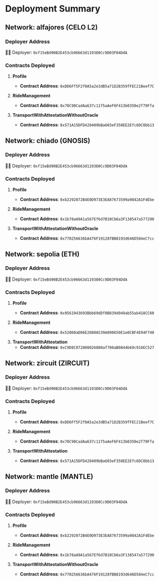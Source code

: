 # Deployment Summary

## Network: alfajores (CELO L2) 

### Deployer Address
👋🐒 Deployer: `0xf15eBd90B2E453cb96663d119380Cc9D03F04DdA`

### Contracts Deployed

1. **Profile**
   - **Contract Address**: `0xDD6Ff5F2f0A5a2e3dB5a71D2B359fFEC21Beef7C`

2. **RideManagement**
   - **Contract Address**: `0x70C90CadAa637c11f5aAeF6F413b0350e2f79Ffa`

3. **TransportWithAttestationWithoutOracle**
   - **Contract Address**: `0x571A15DFD420409bBa603eF350EE2Efc6DC0bb13`

## Network: chiado  (GNOSIS)  

### Deployer Address
👋🐒 Deployer: `0xf15eBd90B2E453cb96663d119380Cc9D03F04DdA`

### Contracts Deployed

1. **Profile**
   - **Contract Address**: `0xb2292072B4E0D973E3EA87673599a9842A1FdEbe`

2. **RideManagement**
   - **Contract Address**: `0x1b78aA9A1a567Ef6d7B10Cb6a3F138547a577290`

3. **TransportWithAttestationWithoutOracle**
   - **Contract Address**: `0x770256636bA476F19128fBB8193d646D584eC7cc`



## Network: sepolia  (ETH)  

### Deployer Address
👋🐒 Deployer: `0xf15eBd90B2E453cb96663d119380Cc9D03F04DdA`

### Contracts Deployed

1. **Profile**
   - **Contract Address**: `0x9561943693Bbb69dDf0B839d049ab55ab418CC60`

2. **RideManagement**
   - **Contract Address**: `0x52060aD06E2080A539A090650E1e0CBF4E94F748`

<!-- CONTAINING ORACLE CHRONICLE -->
3. **TransportWithAttestation** 
   - **Contract Address**: `0xC9D8C072800026880af700aB0844b69c916EC527`



## Network: zircuit (ZIRCUIT) 

### Deployer Address
👋🐒 Deployer: `0xf15eBd90B2E453cb96663d119380Cc9D03F04DdA`

### Contracts Deployed

1. **Profile**
   - **Contract Address**: `0xDD6Ff5F2f0A5a2e3dB5a71D2B359fFEC21Beef7C`

2. **RideManagement**
   - **Contract Address**: `0x70C90CadAa637c11f5aAeF6F413b0350e2f79Ffa`

3. **TransportWithAttestation** 
   - **Contract Address**: `0x571A15DFD420409bBa603eF350EE2Efc6DC0bb13`


## Network: mantle (MANTLE) 

### Deployer Address
👋🐒 Deployer: `0xf15eBd90B2E453cb96663d119380Cc9D03F04DdA`

### Contracts Deployed

1. **Profile**
   - **Contract Address**: `0xb2292072B4E0D973E3EA87673599a9842A1FdEbe`

2. **RideManagement**
   - **Contract Address**: `0x1b78aA9A1a567Ef6d7B10Cb6a3F138547a577290`

3. **TransportWithAttestationWithoutOracle** 
   - **Contract Address**: `0x770256636bA476F19128fBB8193d646D584eC7cc`
